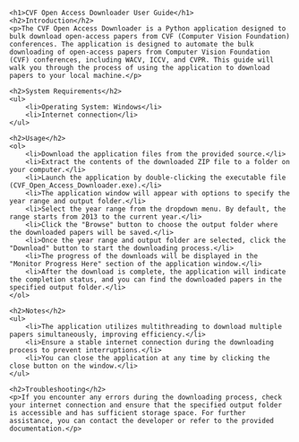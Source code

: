 
    <h1>CVF Open Access Downloader User Guide</h1>
    <h2>Introduction</h2>
    <p>The CVF Open Access Downloader is a Python application designed to bulk download open-access papers from CVF (Computer Vision Foundation) conferences. The application is designed to automate the bulk downloading of open-access papers from Computer Vision Foundation (CVF) conferences, including WACV, ICCV, and CVPR. This guide will walk you through the process of using the application to download papers to your local machine.</p>

    <h2>System Requirements</h2>
    <ul>
        <li>Operating System: Windows</li>
        <li>Internet connection</li>
    </ul>

    <h2>Usage</h2>
    <ol>
        <li>Download the application files from the provided source.</li>
        <li>Extract the contents of the downloaded ZIP file to a folder on your computer.</li>
        <li>Launch the application by double-clicking the executable file (CVF_Open_Access_Downloader.exe).</li>
        <li>The application window will appear with options to specify the year range and output folder.</li>
        <li>Select the year range from the dropdown menu. By default, the range starts from 2013 to the current year.</li>
        <li>Click the "Browse" button to choose the output folder where the downloaded papers will be saved.</li>
        <li>Once the year range and output folder are selected, click the "Download" button to start the downloading process.</li>
        <li>The progress of the downloads will be displayed in the "Monitor Progress Here" section of the application window.</li>
        <li>After the download is complete, the application will indicate the completion status, and you can find the downloaded papers in the specified output folder.</li>
    </ol>

    <h2>Notes</h2>
    <ul>
        <li>The application utilizes multithreading to download multiple papers simultaneously, improving efficiency.</li>
        <li>Ensure a stable internet connection during the downloading process to prevent interruptions.</li>
        <li>You can close the application at any time by clicking the close button on the window.</li>
    </ul>

    <h2>Troubleshooting</h2>
    <p>If you encounter any errors during the downloading process, check your internet connection and ensure that the specified output folder is accessible and has sufficient storage space. For further assistance, you can contact the developer or refer to the provided documentation.</p>
</html>

